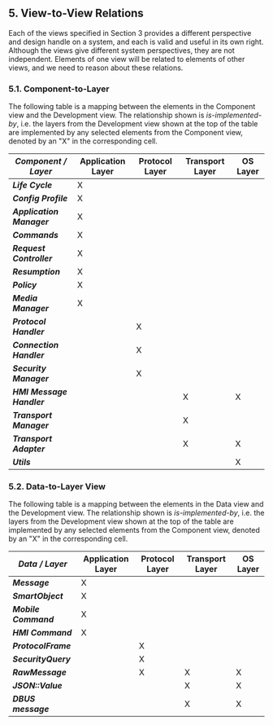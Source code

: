 ## <a name="5.  View-to-View Relations"></a>5.  View-to-View Relations

Each of the views specified in Section 3 provides a different perspective and design handle on a system, and each is valid and useful in its own right. Although the views give different system perspectives, they are not independent. Elements of one view will be related to elements of other views, and we need to reason about these relations.

### <a name="5.1. Component-to-Layer"></a>5.1. Component-to-Layer

The following table is a mapping between the elements in the Component view and the Development view. The relationship shown is *is-implemented-by*, i.e. the layers from the Development view shown at the top of the table are implemented by any selected elements from the Component view, denoted by an "X" in the corresponding cell.

| ***Component / Layer***   | **Application Layer** | **Protocol Layer** | **Transport Layer** | **OS Layer** |
|---------------------------|-----------------------|--------------------|---------------------|--------------|
| ***Life Cycle***          |           X           |                    |                     |              |
| ***Config Profile***      | X                     |                    |                     |              |
| ***Application Manager*** | X                     |                    |                     |              |
| ***Commands***            | X                     |                    |                     |              |
| ***Request Controller***  | X                     |                    |                     |              |
| ***Resumption***          | X                     |                    |                     |              |
| ***Policy***              | X                     |                    |                     |              |
| ***Media Manager***       | X                     |                    |                     |              |
| ***Protocol Handler***    |                       | X                  |                     |              |
| ***Connection Handler***  |                       | X                  |                     |              |
| ***Security Manager***    |                       | X                  |                     |              |
| ***HMI Message Handler*** |                       |                    | X                   | X            |
| ***Transport Manager***   |                       |                    | X                   |              |
| ***Transport Adapter***   |                       |                    | X                   | X            |
| ***Utils***               |                       |                    |                     | X            |

### <a name="5.2. Data-to-Layer View"></a>5.2. Data-to-Layer View

The following table is a mapping between the elements in the Data view and the Development view. The relationship shown is *is-implemented-by*, i.e. the layers from the Development view shown at the top of the table are implemented by any selected elements from the Component view, denoted by an "X" in the corresponding cell.

| ***Data / Layer***    | **Application Layer** | **Protocol Layer** | **Transport Layer** | **OS Layer** |
|-----------------------|-----------------------|--------------------|---------------------|--------------|
| ***Message***         | X                     |                    |                     |              |
| ***SmartObject***     | X                     |                    |                     |              |
| ***Mobile Command***  | X                     |                    |                     |              |
| ***HMI Command***     | X                     |                    |                     |              |
| ***ProtocolFrame***   |                       | X                  |                     |              |
| ***SecurityQuery***   |                       | X                  |                     |              |
| ***RawMessage***      |                       | X                  | X                   | X            |
| ***JSON::Value***     |                       |                    | X                   | X            |
| ***DBUS message***    |                       |                    | X                   | X            |

